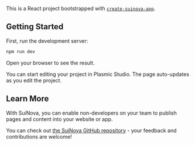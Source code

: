This is a React project bootstrapped with [`create-suinova-app`](https://www.npmjs.com/package/create-suinova-app).

## Getting Started

First, run the development server:

```bash
npm run dev
```

Open your browser to see the result.

You can start editing your project in Plasmic Studio. The page auto-updates as you edit the project.

## Learn More

With SuiNova, you can enable non-developers on your team to publish pages and content into your website or app.

You can check out [the SuiNova GitHub repository](https://github.com/plasmicapp/plasmic) - your feedback and contributions are welcome!
